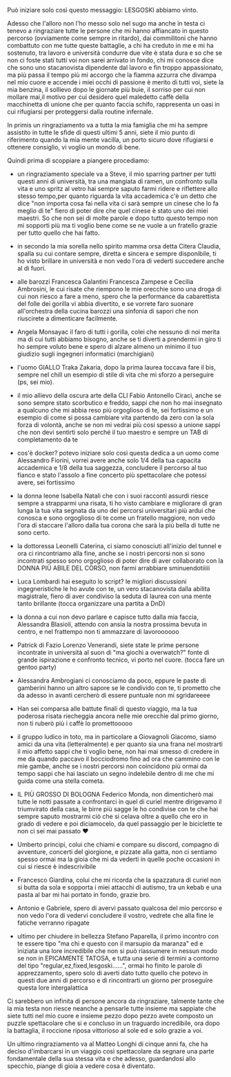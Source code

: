 Può iniziare solo così questo messaggio: LESGOSKI abbiamo vinto.

Adesso che l'alloro non l'ho messo solo nel sugo ma anche in testa  ci tenevo a ringraziare tutte le persone che mi hanno affiancato in questo percorso (ovviamente come sempre in ritardo), dai commilitoni che hanno combattuto con me tutte queste battaglie, a chi ha creduto in me e mi ha sostenuto, tra lavoro e università condurre due vite è stata dura e so che se non ci foste stati tutti voi non sarei arrivato in fondo, chi mi conosce dice che sono uno stacanovista dipendente dal lavoro e fin troppo appassionato, ma più passa il tempo più mi accorgo che la fiamma azzurra che divampa nel mio cuore e accende i miei occhi di passione è merito di tutti voi, siete la mia benzina, il sollievo dopo le giornate più buie, il sorriso per cui non mollare mai,il motivo per cui desidero quel maledetto caffè della macchinetta di unione che per quanto faccia schifo, rappresenta un oasi in cui rifugiarsi per proteggersi dalla routine infernale.

In primis un ringraziamento va a tutta la mia famiglia che mi ha sempre assistito in tutte le sfide di questi ultimi 5 anni, siete il mio punto di riferimento quando la mia mente vacilla, un porto sicuro dove rifugiarsi e ottenere consiglio, vi voglio un mondo di bene.

Quindi prima di scoppiare a piangere procediamo:

- un ringraziamento speciale va a Steve, il mio sparring partner per tutti questi anni di università, tra una mangiata di ramen, un confronto sulla vita e uno spritz al vetro hai sempre saputo farmi ridere e riflettere allo stesso tempo,per quanto riguarda la vita accademica c'è un detto che dice "non importa cosa fai nella vita ci sarà sempre un cinese che lo fa meglio di te" fiero di poter dire che quel cinese è stato uno dei miei maestri.
So che non sei di molte parole e dopo tutto questo tempo non mi sopporti più ma ti voglio bene come se ne vuole a un fratello grazie per tutto quello che hai fatto.

- in secondo la mia sorella nello spirito mamma orsa detta Citera Claudia, spalla su cui contare sempre, diretta e sincera e sempre disponibile, ti ho visto brillare in università e non vedo l'ora di vederti succedere anche al di fuori.

- alle barozzi Francesca Galantini Francesca Zampese e Cecilia Ambrosini, le cui risate che riempono le mie orecchie sono una droga di cui non riesco a fare a meno, spero che la performance da cabarettista del folle dei gorilla vi abbia divertito, e se vorrete faro suonare all'orchestra della cucina barozzi una sinfonia di sapori che non riuscirete a dimenticare facilmente.

- Angela Monsayac il faro di tutti i gorilla, colei che nessuno di noi merita ma di cui tutti abbiamo bisogno, anche se ti diverti a prendermi in giro ti ho sempre voluto bene e spero di alzare almeno un minimo il tuo giudizio sugli ingegneri informatici (marchigiani)

- l'uomo GIALLO Traka Zakaria, dopo la prima laurea toccava fare il bis, sempre nel chill un esempio di stile di vita che mi sforzo a perseguire (ps, sei mio).

- il mio allievo della oscura arte della CLI Fabio Antonello Ciraci, anche se sono sempre stato scorbutico e freddo, sappi che non ho mai insegnato a qualcuno che mi abbia reso più orgoglioso di te, sei fortissimo e un esempio di come si possa cambiare vita partendo da zero con la sola forza di volontà, anche se non mi vedrai più cosi spesso a unione sappi che non devi sentirti solo perché il tuo maestro e sempre un TAB di completamento da te

- cos'è docker? potevo iniziare solo cosi questa dedica a un uomo come Alessandro Fiorini, vorrei avere anche solo 1/4 della tua capacita accademica e 1/8 della tua saggezza, concludere il percorso al tuo fianco e stato l'assolo a fine concerto più spettacolare che potessi avere, sei fortissimo

- la donna leone Isabella Natali che con i suoi racconti assurdi riesce sempre a strapparmi una risata, ti ho visto cambiare e migliorare di gran lunga la tua vita segnata da uno dei percorsi universitari più ardui che conosca e sono orgoglioso di te come un fratello maggiore, non vedo l'ora di staccare l'alloro dalla tua corona che sarà la più bella di tutte ne sono certo.

- la dottoressa Leonelli Caterina, ci siamo conosciuti all'inizio del tunnel e ora ci rincontriamo alla fine, anche se i nostri percorsi non si sono incontrati spesso sono orgoglioso di poter dire di aver collaborato con la DONNA PIÙ ABILE DEL CORSO, non farmi arrabbiare sminuendotiiiii

- Luca Lombardi hai eseguito lo script? le migliori discussioni ingegneristiche le ho avute con te, un vero stacanovista dalla abilita magistrale, fiero di aver condiviso la seduta di laurea con una mente tanto brillante (tocca organizzare una partita a DnD)

- la donna a cui non devo parlare e capisce tutto dalla mia faccia, Alessandra Blasioli, attendo con ansia la nostra prossima bevuta in centro, e nel frattempo non ti ammazzare di lavoroooooo

- Patrick di Fazio Lorenzo Venerandi, siete state le prime persone incontrate in università al suon di "ma giochi a overwatch?" fonte di grande ispirazione e confronto tecnico, vi porto nel cuore. (tocca fare un gentoo party)

- Alessandra Ambrogiani ci conosciamo da poco, eppure le paste di gamberini hanno un altro sapore se le condivido con te, ti prometto che da adesso in avanti cercherò di essere puntuale non mi sgridareeee

- Han sei comparsa alle battute finali di questo viaggio, ma la tua poderosa risata riecheggia ancora nelle mie orecchie dal primo giorno, non ti ruberò più i caffè lo promettooooo

- il gruppo ludico in toto, ma in particolare a Giovagnoli Giacomo, siamo amici da una vita (letteralmente) e per quanto sia una frana nel mostrarti il mio affetto sappi che ti voglio bene, non hai mai smesso di credere in me da quando paccavo il bocciodromo fino ad ora che cammino con le mie gambe, anche se i nostri percorsi non coincidono più ormai da tempo sappi che hai lasciato un segno indelebile dentro di me che mi guida come una stella cometa.

- IL PIÙ GROSSO DI BOLOGNA Federico Monda, non dimenticherò mai tutte le notti passate a confrontarci in quel di curiel mentre dirigevamo il triumvirato della casa, le birre più sagge le ho condivise con te che hai sempre saputo mostrarmi ciò che si celava oltre a quello che ero in grado di vedere e poi diciamocelo, da quel passaggio per le biciclette te non ci sei mai passato ❤️

- Umberto principi, colui che chiami e compare su discord, compagno di avventure, concerti del giorgione, e pizzate alla gatta, non ci sentiamo spesso ormai ma la gioia che mi da vederti in quelle poche occasioni in cui si riesce è indescrivibile

- Francesco Giardina, colui che mi ricorda che la spazzatura di curiel non si butta da sola e sopporta i miei attacchi di autismo, tra un kebab e una pasta al bar mi hai portato in fondo, grazie bro.

- Antonio e Gabriele, spero di avervi passato qualcosa del mio percorso e non vedo l'ora di vedervi concludere il vostro, vedrete che alla fine le fatiche verranno ripagate

- ultimo per chiudere in bellezza Stefano Paparella, il primo incontro con te essere tipo "ma chi e questo con il marsupio da maranza" ed e iniziata una lore incredibile che non si può riassumere in nessun modo se non in EPICAMENTE TATOSA, e tutta una serie di termini a contorno del tipo "regular,ez,fixed,lesgoski......", ormai ho finito le parole di apprezzamento, spero solo di averti dato tutto quello che potevo in questi due anni di percorso e di rincontrarti un giorno per proseguire questa lore intergalattica

Ci sarebbero un infinita di persone ancora da ringraziare, talmente tante che la mia testa non riesce neanche a pensarle tutte insieme ma sappiate che siete tutti nel mio cuore e insieme pezzo dopo pezzo avete composto un puzzle spettacolare che si e concluso in un traguardo incredibile, ora dopo la battaglia, il roccione riposa vittorioso al sole ed e solo grazie a voi.

Un ultimo ringraziamento va al Matteo Longhi di cinque anni fa, che ha deciso d'imbarcarsi in un viaggio così spettacolare da segnare una parte fondamentale della sua stessa vita e che adesso, guardandosi allo specchio, piange di gioia a vedere cosa è diventato.
